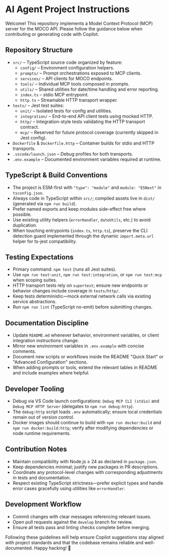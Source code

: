 # AI Agent Project Instructions

Welcome! This repository implements a Model Context Protocol (MCP) server for the MOCO API. Please follow the guidance below when contributing or generating code with Copilot.

## Repository Structure

- `src/` – TypeScript source code organized by feature:
  - `config/` – Environment configuration helpers.
  - `prompts/` – Prompt orchestrations exposed to MCP clients.
  - `services/` – API clients for MOCO endpoints.
  - `tools/` – Individual MCP tools composed in prompts.
  - `utils/` – Shared utilities for date/time handling and error reporting.
  - `index.ts` – stdio MCP entrypoint.
  - `http.ts` – Streamable HTTP transport wrapper.
- `tests/` – Jest test suites:
  - `unit/` – Isolated tests for config and utilities.
  - `integration/` – End-to-end API client tests using mocked HTTP.
  - `http/` – Integration-style tests validating the HTTP transport contract.
  - `mcp/` – Reserved for future protocol coverage (currently skipped in Jest config).
- `Dockerfile` & `Dockerfile.http` – Container builds for stdio and HTTP transports.
- `.vscode/launch.json` – Debug profiles for both transports.
- `.env.example` – Documented environment variables required at runtime.

## TypeScript & Build Conventions

- The project is ESM-first with `"type": "module"` and `module: "ESNext"` in `tsconfig.json`.
- Always code in TypeScript within `src/`; compiled assets live in `dist/` (generated via `npm run build`).
- Prefer named exports and keep modules side-effect free where possible.
- Use existing utility helpers (`errorHandler`, `dateUtils`, etc.) to avoid duplication.
- When touching entrypoints (`index.ts`, `http.ts`), preserve the CLI detection guard implemented through the dynamic `import.meta.url` helper for ts-jest compatibility.

## Testing Expectations

- Primary command: `npm test` (runs all Jest suites).
- Use `npm run test:unit`, `npm run test:integration`, or `npm run test:mcp` when scoping suites.
- HTTP transport tests rely on `supertest`; ensure new endpoints or behavior changes include coverage in `tests/http/`.
- Keep tests deterministic—mock external network calls via existing service abstractions.
- Run `npm run lint` (TypeScript no-emit) before submitting changes.

## Documentation Discipline

- Update `README.md` whenever behavior, environment variables, or client integration instructions change.
- Mirror new environment variables in `.env.example` with concise comments.
- Document new scripts or workflows inside the README "Quick Start" or "Advanced Configuration" sections.
- When adding prompts or tools, extend the relevant tables in README and include examples where helpful.

## Developer Tooling

- Debug via VS Code launch configurations: `Debug MCP CLI (stdio)` and `Debug MCP HTTP Server` (delegates to `npm run debug:http`).
- The `debug:http` script loads `.env` automatically; ensure local credentials remain out of version control.
- Docker images should continue to build with `npm run docker:build` and `npm run docker:build:http`; verify after modifying dependencies or node runtime requirements.

## Contribution Notes

- Maintain compatibility with Node.js ≥ 24 as declared in `package.json`.
- Keep dependencies minimal; justify new packages in PR descriptions.
- Coordinate any protocol-level changes with corresponding adjustments in tests and documentation.
- Respect existing TypeScript strictness—prefer explicit types and handle error cases gracefully using utilities like `errorHandler`.

## Development Workflow
- Commit changes with clear messages referencing relevant issues.
- Open pull requests against the `develop` branch for review.
- Ensure all tests pass and linting checks complete before merging.

Following these guidelines will help ensure Copilot suggestions stay aligned with project standards and that the codebase remains reliable and well-documented. Happy hacking! 🚀
